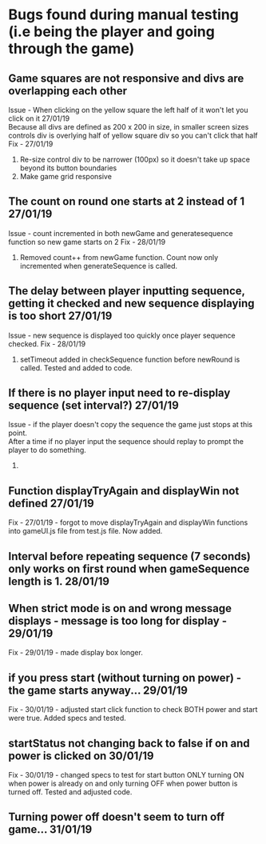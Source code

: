 # Bugs found during manual testing (i.e being the player and going through the game)

## Game squares are not responsive and divs are overlapping each other
Issue - When clicking on the yellow square the left half of it won't let you click on it 27/01/19<br>
Because all divs are defined as 200 x 200 in size, in smaller screen sizes controls div is overlying half of yellow square div so you can't click that half
Fix - 27/01/19 
1) Re-size control div to be narrower (100px) so it doesn't take up space beyond its button boundaries
2) Make game grid responsive

## The count on round one starts at 2 instead of 1 27/01/19
Issue - count incremented in both newGame and generatesequence function so new game starts on 2
Fix - 28/01/19
1) Removed count++ from newGame function. Count now only incremented when generateSequence is called.

## The delay between player inputting sequence, getting it checked and new sequence displaying is too short 27/01/19
Issue - new sequence is displayed too quickly once player sequence checked.
Fix - 28/01/19
1) setTimeout added in checkSequence function before newRound is called. Tested and added to code.

## If there is no player input need to re-display sequence (set interval?) 27/01/19
Issue - if the player doesn't copy the sequence the game just stops at this point. <br>
After a time if no player input the sequence should replay to prompt the player to do something.

1) 

## Function displayTryAgain and displayWin not defined 27/01/19
Fix - 27/01/19 - forgot to move displayTryAgain and displayWin functions into gameUI.js file from test.js file. Now added.

## Interval before repeating sequence (7 seconds) only works on first round when gameSequence length is 1. 28/01/19

## When strict mode is on and wrong message displays - message is too long for display - 29/01/19
Fix - 29/01/19 - made display box longer.

## if you press start (without turning on power) - the game starts anyway... 29/01/19
Fix - 30/01/19 - adjusted start click function to check BOTH power and start were true. Added specs and tested.

## startStatus not changing back to false if on and power is clicked on 30/01/19
Fix - 30/01/19 - changed specs to test for start button ONLY turning ON when power is already on and only turning OFF
when power button is turned off. Tested and adjusted code.

## Turning power off doesn't seem to turn off game... 31/01/19